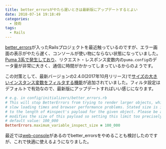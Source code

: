 ```yaml
---
title: better_errorsがやたら遅いときは最新版にアップデートするとよい
date: 2018-07-14 19:18:49
categories:
  - 技術
tags:
  - Rails
---
```


[better_errors](https://github.com/charliesome/better_errors)が入ったRailsプロジェクトを最近触っているのですが、エラー画面の表示がやたら遅く、コンソールが使い物にならない状態になっていました。
[Puma 3系で発生しており](https://github.com/charliesome/better_errors/issues/341)、リクエスト・レスポンス変数内の`puma.config`のデータ量が非常に大きく、通信に時間がかかってしまっているからのようです。

この対策として、最新バージョンの2.4.0(2017年10月リリース)で[サイズの大きいインスタンス変数をフィルタする機能](https://github.com/charliesome/better_errors#set-maximum-variable-size-for-inspector)が追加されていました。フィルタ設定はデフォルトで有効なので、最新版にアップデートすればいい感じになります。

```ruby
# e.g. in config/initializers/better_errors.rb
# This will stop BetterErrors from trying to render larger objects, which can cause
# slow loading times and browser performance problems. Stated size is in characters and refers
# to the length of #inspect's payload for the given object. Please be aware that HTML escaping
# modifies the size of this payload so setting this limit too precisely is not recommended.
# default value: 100_000
BetterErrors.maximum_variable_inspect_size = 100_000
```

最近では[web-console](https://github.com/rails/web-console)があるのでbetter_errorsをやめることも検討したのですが、これで快適に使えるようになりました。
